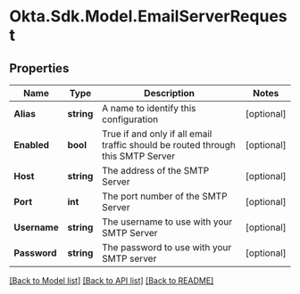 # Okta.Sdk.Model.EmailServerRequest

## Properties

Name | Type | Description | Notes
------------ | ------------- | ------------- | -------------
**Alias** | **string** | A name to identify this configuration | [optional] 
**Enabled** | **bool** | True if and only if all email traffic should be routed through this SMTP Server | [optional] 
**Host** | **string** | The address of the SMTP Server | [optional] 
**Port** | **int** | The port number of the SMTP Server | [optional] 
**Username** | **string** | The username to use with your SMTP Server | [optional] 
**Password** | **string** | The password to use with your SMTP server | [optional] 

[[Back to Model list]](../README.md#documentation-for-models) [[Back to API list]](../README.md#documentation-for-api-endpoints) [[Back to README]](../README.md)


